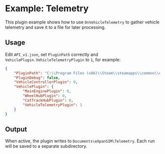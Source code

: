 # Example: Telemetry

This plugin example shows how to use `OnVehicleTelemetry` to gather vehicle telemetry and save it to a file for later processing.

## Usage

Edit `API_v1.json`, set `PluginPath` correctly and `VehiclePlugin.VehicleTelemetryPlugin` to `1`, for example:

```json
{
    "PluginPath": "C:\\Program Files (x86)\\Steam\\steamapps\\common\\eXpanSIM\\SDK\\Examples\\Release\\Telemetry\\Telemetry.dll",
    "PluginDebug": false,
    "VehicleControllerPlugin": 0,
    "VehiclePlugin": {
        "MainEnginePlugin": 0,
        "WheelHubPlugin": 0,
        "CatTrackHubPlugin": 0,
        "VehicleTelemetryPlugin": 1
    }
}
```

## Output

When active, the plugin writes to `Documents\eXpanSIM\Telemetry`. Each run will be saved to a separate subdirectory.
